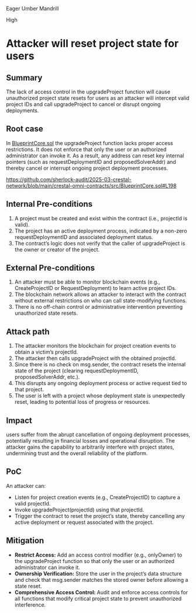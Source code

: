 Eager Umber Mandrill

High

# Attacker will reset project state for users

## Summary
The lack of access control in the upgradeProject function will cause unauthorized project state resets for users as an attacker will intercept valid project IDs and call upgradeProject to cancel or disrupt ongoing deployments.

## Root case
In [BlueprintCore.sol](https://github.com/sherlock-audit/2025-03-crestal-network/blob/main/crestal-omni-contracts/src/BlueprintCore.sol) the upgradeProject function lacks proper access restrictions. It does not enforce that only the user or an authorized administrator can invoke it. As a result, any address can reset key internal pointers (such as requestDeploymentID and proposedSolverAddr) and thereby cancel or interrupt ongoing project deployment processes.

https://github.com/sherlock-audit/2025-03-crestal-network/blob/main/crestal-omni-contracts/src/BlueprintCore.sol#L198

## Internal Pre-conditions
1. A project must be created and exist within the contract (i.e., projectId is valid).
2. The project has an active deployment process, indicated by a non-zero requestDeploymentID and associated deployment status.
3. The contract’s logic does not verify that the caller of upgradeProject is the owner or creator of the project.

## External Pre-conditions
1. An attacker must be able to monitor blockchain events (e.g., CreateProjectID or RequestDeployment) to learn active project IDs.
2. The blockchain network allows an attacker to interact with the contract without external restrictions on who can call state-modifying functions.
3. There is no off-chain control or administrative intervention preventing unauthorized state resets.

## Attack path
1. The attacker monitors the blockchain for project creation events to obtain a victim’s projectId.
2. The attacker then calls upgradeProject with the obtained projectId.
3. Since there is no check on msg.sender, the contract resets the internal state of the project (clearing requestDeploymentID, proposedSolverAddr, etc.).
4. This disrupts any ongoing deployment process or active request tied to that project.
5. The user is left with a project whose deployment state is unexpectedly reset, leading to potential loss of progress or resources.

## Impact
users suffer from the abrupt cancellation of ongoing deployment processes, potentially resulting in financial losses and operational disruption. The attacker gains the capability to arbitrarily interfere with project states, undermining trust and the overall reliability of the platform.

## PoC
An attacker can:
- Listen for project creation events (e.g., CreateProjectID) to capture a valid projectId.
- Invoke upgradeProject(projectId) using that projectId.
- Trigger the contract to reset the project’s state, thereby cancelling any active deployment or request associated with the project.

## Mitigation
- **Restrict Access:** Add an access control modifier (e.g., onlyOwner) to the upgradeProject function so that only the user or an authorized administrator can invoke it.
- **Ownership Verification:** Store the user in the project’s data structure and check that msg.sender matches the stored owner before allowing a state reset.
- **Comprehensive Access Control:** Audit and enforce access controls for all functions that modify critical project state to prevent unauthorized interference.
